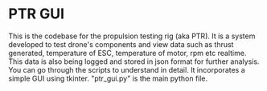 # PTR GUI
This is the codebase for the propulsion testing rig (aka PTR). It is a system developed to test drone's components and view data such as thrust generated, temperature of ESC, temperature of motor, rpm etc realtime. This data is also being logged and stored in json format for further analysis. You can go through the scripts to understand in detail.
It incorporates a simple GUI using tkinter. "ptr_gui.py" is the main python file.
